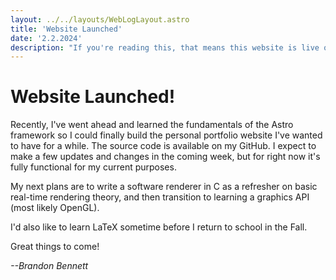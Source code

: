 ```yaml
---
layout: ../../layouts/WebLogLayout.astro
title: 'Website Launched'
date: '2.2.2024'
description: "If you're reading this, that means this website is live on the internet!"
---
```

# Website Launched!

Recently, I've went ahead and learned the fundamentals of the Astro framework so I could finally build the personal portfolio website I've wanted to have for a while. The source code is available on my GitHub. I expect to make a few updates and changes in the coming week, but for right now it's fully functional for my current purposes.

My next plans are to write a software renderer in C as a refresher on basic real-time rendering theory, and then transition to learning a graphics API (most likely OpenGL).

I'd also like to learn LaTeX sometime before I return to school in the Fall.

Great things to come!  
  
*--Brandon Bennett*